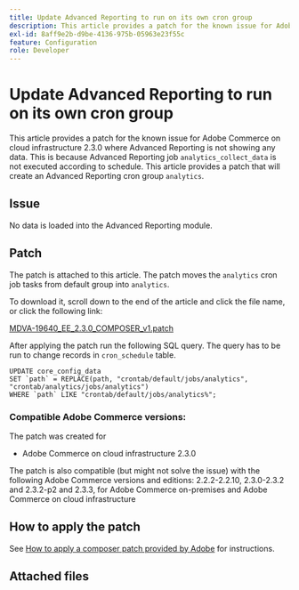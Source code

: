 ```yaml
---
title: Update Advanced Reporting to run on its own cron group
description: This article provides a patch for the known issue for Adobe Commerce on cloud infrastructure 2.3.0 where Advanced Reporting is not showing any data. This is because Advanced Reporting job `analytics_collect_data` is not executed according to schedule. This article provides a patch that will create an Advanced Reporting cron group `analytics`.
exl-id: 8aff9e2b-d9be-4136-975b-05963e23f55c
feature: Configuration
role: Developer
---
```

# Update Advanced Reporting to run on its own cron group

This article provides a patch for the known issue for Adobe Commerce on cloud infrastructure 2.3.0 where Advanced Reporting is not showing any data. This is because Advanced Reporting job `analytics_collect_data` is not executed according to schedule. This article provides a patch that will create an Advanced Reporting cron group `analytics`.

## Issue

No data is loaded into the Advanced Reporting module.

## Patch

The patch is attached to this article. The patch moves the `analytics` cron job tasks from default group into `analytics`.

To download it, scroll down to the end of the article and click the file name, or click the following link:

 [MDVA-19640\_EE\_2.3.0\_COMPOSER\_v1.patch](assets/MDVA-19640_EE_2.3.0_COMPOSER_v1.patch.zip)

After applying the patch run the following SQL query. The query has to be run to change records in `cron_schedule` table.

```
UPDATE core_config_data
SET `path` = REPLACE(path, "crontab/default/jobs/analytics", "crontab/analytics/jobs/analytics")
WHERE `path` LIKE "crontab/default/jobs/analytics%";
```

### Compatible Adobe Commerce versions:

The patch was created for

* Adobe Commerce on cloud infrastructure 2.3.0

The patch is also compatible (but might not solve the issue) with the following Adobe Commerce versions and editions: 2.2.2-2.2.10, 2.3.0-2.3.2 and 2.3.2-p2 and 2.3.3, for Adobe Commerce on-premises and Adobe Commerce on cloud infrastructure

## How to apply the patch

See [How to apply a composer patch provided by Adobe](/help/how-to/general/how-to-apply-a-composer-patch-provided-by-magento.md) for instructions.

## Attached files
